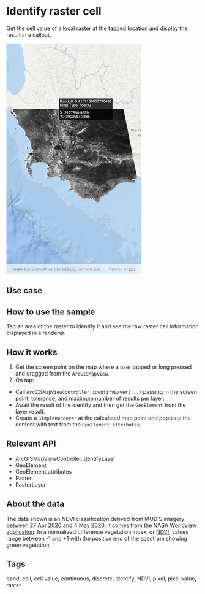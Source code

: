 # Identify raster cell

Get the cell value of a local raster at the tapped location and display the result in a callout.

![Image of identify raster cell](identify_raster_cell.png)

## Use case

## How to use the sample

Tap an area of the raster to identify it and see the raw raster cell information displayed in a renderer.

## How it works

1. Get the screen point on the map where a user tapped or long pressed and dragged from the `ArcGISMapView`.
2. On tap:
  * Call `ArcGISMapViewController.identifyLayer(...)` passing in the screen point, tolerance, and maximum number of results per layer.
  * Await the result of the identify and then get the `GeoElement` from the layer result.
  * Create a `SimpleRenderer` at the calculated map point and populate the content with text from the `GeoElement.attributes`.

## Relevant API

* ArcGISMapViewController.identifyLayer
* GeoElement
* GeoElement.attributes
* Raster
* RasterLayer

## About the data

The data shown is an NDVI classification derived from MODIS imagery between 27 Apr 2020 and 4 May 2020. It comes from the [NASA Worldview application](https://worldview.earthdata.nasa.gov/). In a normalized difference vegetation index, or [NDVI](https://en.wikipedia.org/wiki/Normalized_difference_vegetation_index), values range between -1 and +1 with the positive end of the spectrum showing green vegetation.

## Tags

band, cell, cell value, continuous, discrete, identify, NDVI, pixel, pixel value, raster
